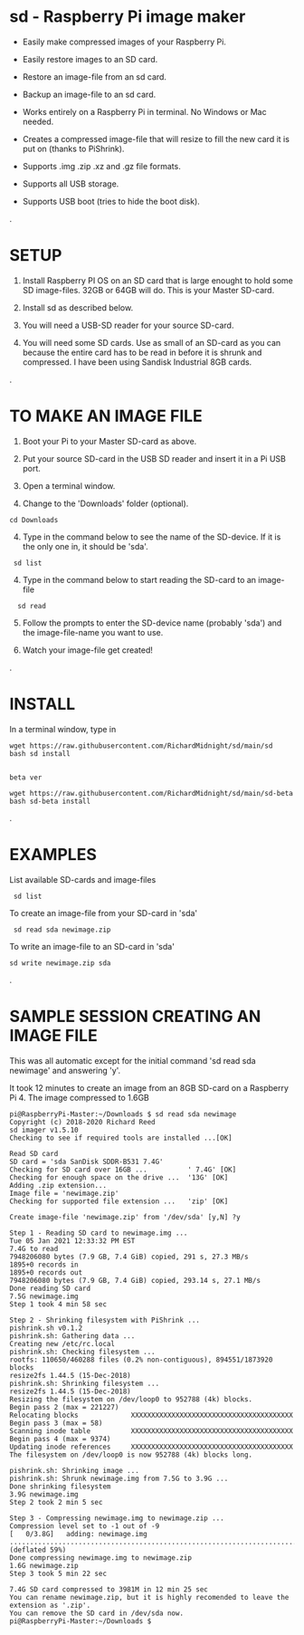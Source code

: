 # sd - Raspberry Pi image maker

 - Easily make compressed images of your Raspberry Pi.
 
 - Easily restore images to an SD card.

 - Restore an image-file from an sd card.

 - Backup an image-file to an sd card.

 - Works entirely on a Raspberry Pi in terminal.  No Windows or Mac needed. 
 
 - Creates a compressed image-file that will resize to fill the new card it is put on (thanks to PiShrink).
 
 - Supports .img .zip .xz and .gz file formats.
 
 - Supports all USB storage.
 
 - Supports USB boot (tries to hide the boot disk).
 
.
 
# SETUP
 
   1) Install Raspberry PI OS on an SD card that is large enought to hold some SD image-files.  32GB or 64GB will do.  This is your Master SD-card.
   
   2) Install sd as described below.
   
   3) You will need a USB-SD reader for your source SD-card.
   
   4) You will need some SD cards.  Use as small of an SD-card as you can because the entire card has to be read in before it is shrunk and compressed.  I have been using Sandisk Industrial 8GB cards.
   
.   

   
# TO MAKE AN IMAGE FILE  
   
   1) Boot your Pi to your Master SD-card as above.
   
   2) Put your source SD-card in the USB SD reader and insert it in a Pi USB port.
   
   3) Open a terminal window.
   
   4) Change to the 'Downloads' folder (optional).
   
    cd Downloads
   
   4) Type in the command below to see the name of the SD-device.  If it is the only one in, it should be 'sda'.
  
     sd list
         
   4)  Type in the command below to start reading the SD-card to an image-file
   
      sd read
        
   5) Follow the prompts to enter the SD-device name (probably 'sda') and the image-file-name you want to use.
   
   6) Watch your image-file get created!
   
 .
   

# INSTALL

In a terminal window, type in
    
    wget https://raw.githubusercontent.com/RichardMidnight/sd/main/sd
    bash sd install   
    
    
    beta ver 
    
    wget https://raw.githubusercontent.com/RichardMidnight/sd/main/sd-beta
    bash sd-beta install
.

# EXAMPLES

List available SD-cards and image-files

     sd list 
     
To create an image-file from your SD-card in 'sda'

     sd read sda newimage.zip
     
To write an image-file to an SD-card in 'sda'

    sd write newimage.zip sda
    
    
.

# SAMPLE SESSION CREATING AN IMAGE FILE

This was all automatic except for the initial command 'sd read sda newimage' and answering 'y'.

It took 12 minutes to create an image from an 8GB SD-card on a Raspberry Pi 4. The image compressed to 1.6GB

    
    pi@RaspberryPi-Master:~/Downloads $ sd read sda newimage
    Copyright (c) 2018-2020 Richard Reed
    sd imager v1.5.10
    Checking to see if required tools are installed ...[OK]

    Read SD card
    SD card = 'sda SanDisk SDDR-B531 7.4G'
    Checking for SD card over 16GB ...          ' 7.4G' [OK]
    Checking for enough space on the drive ...  '13G' [OK]
    Adding .zip extension...
    Image file = 'newimage.zip'
    Checking for supported file extension ...   'zip' [OK]

    Create image-file 'newimage.zip' from '/dev/sda' [y,N] ?y

    Step 1 - Reading SD card to newimage.img ...
    Tue 05 Jan 2021 12:33:32 PM EST
    7.4G to read
    7948206080 bytes (7.9 GB, 7.4 GiB) copied, 291 s, 27.3 MB/s
    1895+0 records in
    1895+0 records out
    7948206080 bytes (7.9 GB, 7.4 GiB) copied, 293.14 s, 27.1 MB/s
    Done reading SD card
    7.5G newimage.img
    Step 1 took 4 min 58 sec

    Step 2 - Shrinking filesystem with PiShrink ...
    pishrink.sh v0.1.2
    pishrink.sh: Gathering data ...
    Creating new /etc/rc.local
    pishrink.sh: Checking filesystem ...
    rootfs: 110650/460288 files (0.2% non-contiguous), 894551/1873920 blocks
    resize2fs 1.44.5 (15-Dec-2018)
    pishrink.sh: Shrinking filesystem ...
    resize2fs 1.44.5 (15-Dec-2018)
    Resizing the filesystem on /dev/loop0 to 952788 (4k) blocks.
    Begin pass 2 (max = 221227)
    Relocating blocks             XXXXXXXXXXXXXXXXXXXXXXXXXXXXXXXXXXXXXXXX
    Begin pass 3 (max = 58)
    Scanning inode table          XXXXXXXXXXXXXXXXXXXXXXXXXXXXXXXXXXXXXXXX
    Begin pass 4 (max = 9374)
    Updating inode references     XXXXXXXXXXXXXXXXXXXXXXXXXXXXXXXXXXXXXXXX
    The filesystem on /dev/loop0 is now 952788 (4k) blocks long.

    pishrink.sh: Shrinking image ...
    pishrink.sh: Shrunk newimage.img from 7.5G to 3.9G ...
    Done shrinking filesystem
    3.9G newimage.img
    Step 2 took 2 min 5 sec

    Step 3 - Compressing newimage.img to newimage.zip ...
    Compression level set to -1 out of -9
    [   0/3.8G]   adding: newimage.img ............................................................................................................................................................................................................................................................................................................................................................................................................... (deflated 59%)
    Done compressing newimage.img to newimage.zip
    1.6G newimage.zip
    Step 3 took 5 min 22 sec

    7.4G SD card compressed to 3981M in 12 min 25 sec
    You can rename newimage.zip, but it is highly recomended to leave the extension as '.zip'.
    You can remove the SD card in /dev/sda now.
    pi@RaspberryPi-Master:~/Downloads $ 






